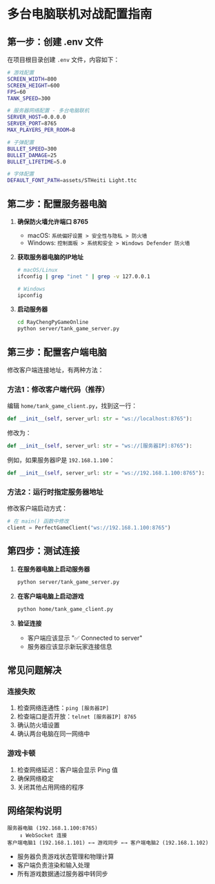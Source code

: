 # 多台电脑联机对战配置指南

## 第一步：创建 .env 文件

在项目根目录创建 `.env` 文件，内容如下：

```bash
# 游戏配置
SCREEN_WIDTH=800
SCREEN_HEIGHT=600
FPS=60
TANK_SPEED=300

# 服务器网络配置 - 多台电脑联机
SERVER_HOST=0.0.0.0
SERVER_PORT=8765
MAX_PLAYERS_PER_ROOM=8

# 子弹配置
BULLET_SPEED=300
BULLET_DAMAGE=25
BULLET_LIFETIME=5.0

# 字体配置
DEFAULT_FONT_PATH=assets/STHeiti Light.ttc
```

## 第二步：配置服务器电脑

1. **确保防火墙允许端口 8765**
   - macOS: `系统偏好设置 > 安全性与隐私 > 防火墙`
   - Windows: `控制面板 > 系统和安全 > Windows Defender 防火墙`

2. **获取服务器电脑的IP地址**
   ```bash
   # macOS/Linux
   ifconfig | grep "inet " | grep -v 127.0.0.1
   
   # Windows
   ipconfig
   ```

3. **启动服务器**
   ```bash
   cd RayChengPyGameOnline
   python server/tank_game_server.py
   ```

## 第三步：配置客户端电脑

修改客户端连接地址，有两种方法：

### 方法1：修改客户端代码（推荐）

编辑 `home/tank_game_client.py`，找到这一行：
```python
def __init__(self, server_url: str = "ws://localhost:8765"):
```

修改为：
```python
def __init__(self, server_url: str = "ws://[服务器IP]:8765"):
```

例如，如果服务器IP是 `192.168.1.100`：
```python
def __init__(self, server_url: str = "ws://192.168.1.100:8765"):
```

### 方法2：运行时指定服务器地址

修改客户端启动方式：
```python
# 在 main() 函数中修改
client = PerfectGameClient("ws://192.168.1.100:8765")
```

## 第四步：测试连接

1. **在服务器电脑上启动服务器**
   ```bash
   python server/tank_game_server.py
   ```

2. **在客户端电脑上启动游戏**
   ```bash
   python home/tank_game_client.py
   ```

3. **验证连接**
   - 客户端应该显示 "✅ Connected to server"
   - 服务器应该显示新玩家连接信息

## 常见问题解决

### 连接失败
1. 检查网络连通性：`ping [服务器IP]`
2. 检查端口是否开放：`telnet [服务器IP] 8765`
3. 确认防火墙设置
4. 确认两台电脑在同一网络中

### 游戏卡顿
1. 检查网络延迟：客户端会显示 Ping 值
2. 确保网络稳定
3. 关闭其他占用网络的程序

## 网络架构说明

```
服务器电脑 (192.168.1.100:8765)
    ↕️ WebSocket 连接
客户端电脑1 (192.168.1.101) ←→ 游戏同步 ←→ 客户端电脑2 (192.168.1.102)
```

- 服务器负责游戏状态管理和物理计算
- 客户端负责渲染和输入处理
- 所有游戏数据通过服务器中转同步 